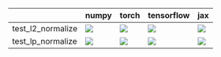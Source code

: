 |                   | numpy                                                                                                                                                                                  | torch                                                                                                                                                                                  | tensorflow                                                                                                                                                                             | jax                                                                                                                                                                                    |
|:------------------|:---------------------------------------------------------------------------------------------------------------------------------------------------------------------------------------|:---------------------------------------------------------------------------------------------------------------------------------------------------------------------------------------|:---------------------------------------------------------------------------------------------------------------------------------------------------------------------------------------|:---------------------------------------------------------------------------------------------------------------------------------------------------------------------------------------|
| test_l2_normalize | <a href="https://github.com/unifyai/ivy/actions/runs/4562285061/jobs/8049287865" rel="noopener noreferrer" target="_blank"><img src=https://img.shields.io/badge/-success-success></a> | <a href="https://github.com/unifyai/ivy/actions/runs/4562285061/jobs/8049287865" rel="noopener noreferrer" target="_blank"><img src=https://img.shields.io/badge/-success-success></a> | <a href="https://github.com/unifyai/ivy/actions/runs/4562285061/jobs/8049287865" rel="noopener noreferrer" target="_blank"><img src=https://img.shields.io/badge/-success-success></a> | <a href="https://github.com/unifyai/ivy/actions/runs/4562285061/jobs/8049287865" rel="noopener noreferrer" target="_blank"><img src=https://img.shields.io/badge/-success-success></a> |
| test_lp_normalize | <a href="https://github.com/unifyai/ivy/actions/runs/4562285061/jobs/8049287865" rel="noopener noreferrer" target="_blank"><img src=https://img.shields.io/badge/-success-success></a> | <a href="https://github.com/unifyai/ivy/actions/runs/4562285061/jobs/8049287865" rel="noopener noreferrer" target="_blank"><img src=https://img.shields.io/badge/-success-success></a> | <a href="https://github.com/unifyai/ivy/actions/runs/4562285061/jobs/8049287865" rel="noopener noreferrer" target="_blank"><img src=https://img.shields.io/badge/-success-success></a> | <a href="https://github.com/unifyai/ivy/actions/runs/4562285061/jobs/8049287865" rel="noopener noreferrer" target="_blank"><img src=https://img.shields.io/badge/-success-success></a> |